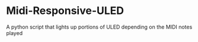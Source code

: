 # Midi-Responsive-ULED
A python script that lights up portions of ULED depending on the MIDI notes played
